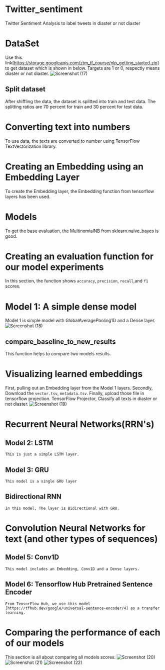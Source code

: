 # Twitter_sentiment
Twitter Sentiment Analysis to label tweets in diaster or not diaster

# DataSet
Use this link[https://storage.googleapis.com/ztm_tf_course/nlp_getting_started.zip] to get dataset which is shown in below.
Targets are 1 or 0, respectly means diaster or not diaster.
![Screenshot (17)](https://user-images.githubusercontent.com/63876585/222380849-c6e233ef-8151-4299-a85b-07a14d21ea3d.png)

  ## Split dataset
  After shiffling the data, the dataset is splitted into train and test data. The splitting ratios are 70 percent for train and 30 percent for test data.

# Converting text into numbers
To use data, the texts are converted to number using TensorFlow TextVectorization library.

# Creating an Embedding using an Embedding Layer
To create the Embedding layer, the Embedding function from tensorflow layers has been used.

# Models
To get the base evaluation, the MultinomialNB from sklearn.naive_bayes is good. 

# Creating an evaluation function for our model experiments
In this section, the function shows `accuracy`, `precision`, `recall`,and `f1` scores.

# Model 1: A simple dense model
Model 1 is simple model with GlobalAveragePooling1D and a Dense layer.
![Screenshot (18)](https://user-images.githubusercontent.com/63876585/222383923-4b4720e1-daad-4d65-9e85-6bda360e30dc.png)

  ## compare_baseline_to_new_results
  This function helps to compare two models results.

# Visualizing learned embeddings
First, pulling out an Embedding layer from the Model 1 layers.
Secondly, Download the `vector.tsv`, `metadata.tsv`. 
Finally, upload those file in tensorflow projection.
TensorFlow Projector, Classify all texts in diaster or not diaster.
![Screenshot (19)](https://user-images.githubusercontent.com/63876585/222387320-c153ccb8-c03b-4be8-a075-e52783c307fb.png)

# Recurrent Neural Networks(RRN's)
  ## Model 2: LSTM
    This is just a simple LSTM layer.
  
  ## Model 3: GRU
    This model is a single GRU layer
  
  ## Bidirectional RNN
    In this model, The layer is Bidirectional with GRU.

# Convolution Neural Networks for text (and other types of sequences)
  ## Model 5: Conv1D
    This model includes an Embedding, Conv1D and a Dense layers.
  
  ## Model 6: Tensorflow Hub Pretrained Sentence Encoder
    From TensorFlow Hub, we use this model [https://tfhub.dev/google/universal-sentence-encoder/4] as a transfer learning. 
    
# Comparing the performance of each of our models
  This section is all about comparing all models scores.
  ![Screenshot (20)](https://user-images.githubusercontent.com/63876585/222389680-b788b577-6846-4847-b8be-9688536dbccd.png)
  ![Screenshot (21)](https://user-images.githubusercontent.com/63876585/222389705-b3dd3d9f-327c-4ff6-a2ef-de92ec6ed27c.png)
  ![Screenshot (22)](https://user-images.githubusercontent.com/63876585/222389711-06a0d88a-e91f-46fb-8b2a-05a649410757.png)


